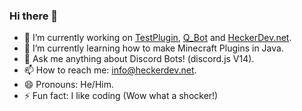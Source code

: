 ### Hi there 👋

- 🔭 I’m currently working on [TestPlugin](https://github.com/Hecker-01/TestPlugin), [Q_Bot](https://github.com/Hecker-01/Q_Bot) and [HeckerDev.net](https://heckerdev.net).
- 🌱 I’m currently learning how to make Minecraft Plugins in Java.
- 💬 Ask me anything about Discord Bots! (discord.js V14).
- 📫 How to reach me: info@heckerdev.net.
- 😄 Pronouns: He/Him.
- ⚡ Fun fact: I like coding (Wow what a shocker!)
<!--
- 👯 I’m looking to collaborate on ...
- 🤔 I’m looking for help with ...
-->
